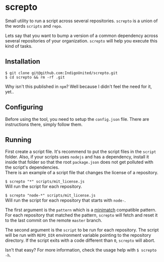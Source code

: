 # screpto

Small utility to run a script across several repositories. `screpto` is a union of the words `scripts` and `repo`.

Lets say that you want to bump a version of a common dependency across several repositories of your organization. `screpto` will help you execute this kind of tasks.


## Installation

`$ git clone git@github.com:IndigoUnited/screpto.git`   
`$ cd screpto && rm -rf .git`

Why isn't this published in `npm`? Well because I didn't feel the need for it, yet..


## Configuring

Before using the tool, you need to setup the `config.json` file.
There are instructions there, simply follow them.


## Running

First create a script file. It's recommend to put the script files in the `script` folder. Also, if your scripts uses `nodejs` and has a dependency, install it inside that folder so that the root `package.json` does not get polluted with the script's dependencies.   
There is an example of a script file that changes the license of a repository.

`$ screpto "*" scripts/mit_license.js`   
Will run the script for each repository.

`$ screpto "node-*" scripts/mit_license.js`   
Will run the script for each repository that starts with `node-`.

The first argument is the `pattern` which is a [minimatch](https://github.com/isaacs/minimatch) compatible pattern. For each repository that matched the pattern, `screpto` will fetch and reset it to the last commit on the remote `master` branch.

The second argument is the `script` to be run for each repository. The script will be run with `REPO_DIR` environment variable pointing to the repository directory. If the script exits with a code different than `0`, `screpto` will abort.

Isn't that easy? For more information, check the usage help with `$ screpto -h`.
